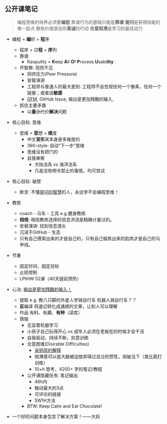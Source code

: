 ## 公开课笔记

> 编程思维的培养必须要**编程**
> 靠谱行为的基础只能是**靠谱**
> **提问**是获得技能的唯一起点
> 教练价值源自你**真诚**的行动
> **合意阻滞**是学习的最佳动力

* 编程 = **编**织 + **程**序
  * 程序 = 过**程** + **序**列 
  * 靠谱
	  * Kaopulity = **K**eep **A**ll **O**f **P**rocess **U**sabi**lity**
  * 开智罪: 视而不见
	  * 同侪压力(Peer Pressure)
     * 安替演讲
     * 工程师与普通人的最大差别: 工程师不会忽视任何一个像素，任何一个链接；或者说**敏感**
     * [GFM](https://help.github.com/articles/github-flavored-markdown/), GitHub Issue, 输出是更加残酷的输入, 
  * 抓住主要矛盾
	  * 以**最小**代价**解决**问题
* 核心目标: 思维
  * 思维 = **思**想 + **维**度
	  * 中文**音形义**本身是多维度的
	  * 360-style: 自动“下一步”思维
	  * 思维没有把门的
	  * 自我审察
		  * 大陆法系 vs 海洋法系
		  * 凡是没有明令禁止的事情，均可尝试
* 核心目标: 破壁
  * 断言: 不懂[提问的智慧](http://doc.zengrong.net/smart-questions/cn.html)的人，永远学不会编程思维！
* 教练
    * coach - 马车 - 工具 e.g.健身教练
    * **相信**: 相信教练选择的信息洪流是精确计量过的。
    * 安替演讲: 找到信息源头
    * 沉浸于GitHub - 生态
    * 只有自己摸索出来的才是自己的，只有自己锻炼出来的肌肉才是自己的马甲线。
* 节奏
  * 固定时间，固定目标
  * 止损控制
  * LPtHW 52课（40天提前预热）
* 心法: [输出是更加残酷的输入！](http://mp.weixin.qq.com/s?__biz=MzA4ODM4ODQ3MQ==&mid=206579206&idx=1&sn=39bd9c2656b9296376292b744a9f3159)
  * 提取 e.g. 教八只脚的外星人学骑自行车 机器人骑自行车？？
  * **反**编译 将速记转化成通顺的文章，让别人可以理解
  * 作品 有料、有趣、**有种**（读库）
  * 慎独
	  * 无监督机器学习
	  * 小孩子自己玩得开心 vs 成年人必须在老板在的时候才会干活
	  * 自我驱动，持续不断，刻意训练
	* 合意困难(Disirable Difficulties)
	  * [采铜叔的解释](http://www.eopenmind.com/news/talk/The-Common-Sense-and-Anti-Sence-In-Learing.html)
	  * 阻滞感可以是大脑被迫放弃得过且过的惯性，突破当下（类比筋打训练）
	  * 10+h 思考，4200+ 字的笔记/教程
	* 公开课隐藏任务: 笔记输出
	  * 48h内
	  * 触动最大的3点
	  * 可评论的链接
	  * 5W1H方法
	* BTW: Keep Calm and Eat Chocolate!
	
	
* 一个好的问题本身包含了解决方案！——大妈


